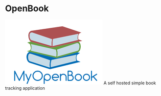 # OpenBook
![Logo](https://github.com/brumbles/MyOpenBook/blob/master/images/mob_logo.png?raw=true "Logo")
A self hosted simple book tracking application
